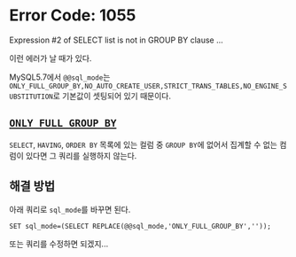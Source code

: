 # Error Code: 1055 

Expression #2 of SELECT list is not in GROUP BY clause ...

이런 에러가 날 때가 있다.

MySQL5.7에서 `@@sql_mode`는 `ONLY_FULL_GROUP_BY,NO_AUTO_CREATE_USER,STRICT_TRANS_TABLES,NO_ENGINE_SUBSTITUTION`로 기본값이 셋팅되어 있기 때문이다.

## [`ONLY_FULL_GROUP_BY`](https://dev.mysql.com/doc/refman/5.7/en/sql-mode.html#sqlmode_only_full_group_by)
`SELECT`, `HAVING`, `ORDER BY` 목록에 있는 컬럼 중 `GROUP BY`에 없어서 집계할 수 없는 컴럼이 있다면 그 쿼리를 실행하지 않는다.

## 해결 방법

아래 쿼리로 `sql_mode`를 바꾸면 된다.

```
SET sql_mode=(SELECT REPLACE(@@sql_mode,'ONLY_FULL_GROUP_BY',''));
```

또는 쿼리를 수정하면 되겠지...
